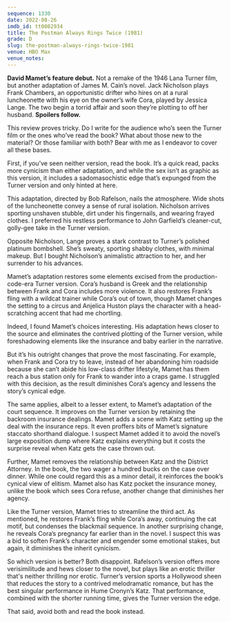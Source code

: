 ```yaml
---
sequence: 1330
date: 2022-08-26
imdb_id: tt0082934
title: The Postman Always Rings Twice (1981)
grade: D
slug: the-postman-always-rings-twice-1981
venue: HBO Max
venue_notes:
---
```


**David Mamet’s feature debut.** Not a remake of <span data-imdb-id="tt0038854">the 1946 Lana Turner film</span>, but another adaptation of James M. Cain’s novel. Jack Nicholson plays Frank Chambers, an opportunistic drifter who hires on at a rural luncheonette with his eye on the owner’s wife Cora, played by Jessica Lange. The two begin a torrid affair and soon they’re plotting to off her husband. **Spoilers follow.**

<!-- end -->

This review proves tricky. Do I write for the audience who’s seen the Turner film or the ones who’ve read the book? What about those new to the material? Or those familiar with both? Bear with me as I endeavor to cover all these bases.

First, if you’ve seen neither version, read the book. It’s a quick read, packs more cynicism than either adaptation, and while the sex isn’t as graphic as this version, it includes a sadomasochistic edge that’s expunged from the Turner version and only hinted at here.

This adaptation, directed by Bob Rafelson, nails the atmosphere. Wide shots of the luncheonette convey a sense of rural isolation. Nicholson arrives sporting unshaven stubble, dirt under his fingernails, and wearing frayed clothes. I preferred his restless performance to John Garfield’s cleaner-cut, golly-gee take in the Turner version.

Opposite Nicholson, Lange proves a stark contrast to Turner’s polished platinum bombshell. She’s sweaty, sporting shabby clothes, with minimal makeup. But I bought Nicholson’s animalistic attraction to her, and her surrender to his advances.

Mamet’s adaptation restores some elements excised from the production-code-era Turner version. Cora’s husband is Greek and the relationship between Frank and Cora includes more violence. It also restores Frank’s fling with a wildcat trainer while Cora’s out of town, though Mamet changes the setting to a circus and Anjelica Huston plays the character with a head-scratching accent that had me chortling.

Indeed, I found Mamet’s choices interesting. His adaptation hews closer to the source and eliminates the contrived plotting of the Turner version, while foreshadowing elements like the insurance and baby earlier in the narrative.

But it’s his outright changes that prove the most fascinating. For example, when Frank and Cora try to leave, instead of her abandoning him roadside because she can’t abide his low-class drifter lifestyle, Mamet has them reach a bus station only for Frank to wander into a craps game. I struggled with this decision, as the result diminishes Cora’s agency and lessens the story’s cynical edge.

The same applies, albeit to a lesser extent, to Mamet’s adaptation of the court sequence. It improves on the Turner version by retaining the backroom insurance dealings. Mamet adds a scene with Katz setting up the deal with the insurance reps. It even proffers bits of Mamet’s signature staccato shorthand dialogue. I suspect Mamet added it to avoid the novel’s large exposition dump where Katz explains everything but it costs the surprise reveal when Katz gets the case thrown out.

Further, Mamet removes the relationship between Katz and the District Attorney. In the book, the two wager a hundred bucks on the case over dinner. While one could regard this as a minor detail, it reinforces the book’s cynical view of elitism. Mamet also has Katz pocket the insurance money, unlike the book which sees Cora refuse, another change that diminishes her agency.

Like the Turner version, Mamet tries to streamline the third act. As mentioned, he restores Frank’s fling while Cora’s away, continuing the cat motif, but condenses the blackmail sequence. In another surprising change, he reveals Cora’s pregnancy far earlier than in the novel. I suspect this was a bid to soften Frank’s character and engender some emotional stakes, but again, it diminishes the inherit cynicism.

So which version is better? Both disappoint. Rafelson’s version offers more verisimilitude and hews closer to the novel, but plays like an erotic thriller that's neither thrilling nor erotic. Turner’s version sports a Hollywood sheen that reduces the story to a contrived melodramatic romance, but has the best singular performance in Hume Cronyn’s Katz. That performance, combined with the shorter running time, gives the Turner version the edge.

That said, avoid both and read the book instead.
